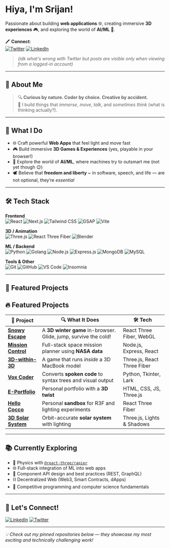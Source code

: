 #  Hiya, I'm Srijan!

Passionate about building **web applications** 🌐, creating immersive **3D experiences** 🎮, and exploring the world of **AI/ML** 🤖.

🖍️ **Connect**:  
[![Twitter](https://img.shields.io/badge/-Twitter-1DA1F2?style=flat&logo=twitter&logoColor=white)](https://x.com/srijancs)
[![LinkedIn](https://img.shields.io/badge/-LinkedIn-0077B5?style=flat&logo=linkedin&logoColor=white)](https://www.linkedin.com/in/srijan-petwal/)

> *(idk what's wrong with Twitter but posts are visible only when viewing from a logged-in account)*

---

## 🧬 About Me

> 🔍 **Curious by nature. Coder by choice. Creative by accident.**  
> 🎯 I build things that *immerse*, *move*, *talk*, and *sometimes think* (what is thinking actually?).

---

## 🧩 What I Do

- 🌐 Craft powerful **Web Apps** that feel light and move fast  
- 🎮 Build immersive **3D Games & Experiences** (yes, playable in your browser!)  
- 🤖 Explore the world of **AI/ML**, where machines try to outsmart me (not yet though 😉)  
- 🕊️ Believe that **freedom and liberty** ~ in software, speech, and life — are not optional, they’re *essential*

---

## 🛠️ Tech Stack

**Frontend**  
![React](https://img.shields.io/badge/-React-61DAFB?style=flat&logo=react&logoColor=white)
![Next.js](https://img.shields.io/badge/-Next.js-000000?style=flat&logo=nextdotjs&logoColor=white)
![Tailwind CSS](https://img.shields.io/badge/-Tailwind-06B6D4?style=flat&logo=tailwindcss&logoColor=white)
![GSAP](https://img.shields.io/badge/-GSAP-88CE02?style=flat&logo=greensock&logoColor=white)
![Vite](https://img.shields.io/badge/-Vite-646CFF?style=flat&logo=vite&logoColor=white)

**3D / Animation**  
![Three.js](https://img.shields.io/badge/-Three.js-000000?style=flat&logo=three.js&logoColor=white)
![React Three Fiber](https://img.shields.io/badge/-React%20Three%20Fiber-000?style=flat)
![Blender](https://img.shields.io/badge/-Blender-F5792A?style=flat&logo=blender&logoColor=white)

**ML / Backend**  
![Python](https://img.shields.io/badge/-Python-3776AB?style=flat&logo=python&logoColor=white)
![Golang](https://img.shields.io/badge/-Go-00ADD8?style=flat&logo=go&logoColor=white)
![Node.js](https://img.shields.io/badge/-Node.js-339933?style=flat&logo=node.js&logoColor=white)
![Express.js](https://img.shields.io/badge/-Express.js-000000?style=flat&logo=express&logoColor=white)
![MongoDB](https://img.shields.io/badge/-MongoDB-47A248?style=flat&logo=mongodb&logoColor=white)
![MySQL](https://img.shields.io/badge/-MySQL-4479A1?style=flat&logo=mysql&logoColor=white)

**Tools & Other**  
![Git](https://img.shields.io/badge/-Git-F05032?style=flat&logo=git&logoColor=white)
![GitHub](https://img.shields.io/badge/-GitHub-181717?style=flat&logo=github&logoColor=white)
![VS Code](https://img.shields.io/badge/-VS%20Code-007ACC?style=flat&logo=visual-studio-code&logoColor=white)
![Insomnia](https://img.shields.io/badge/-Insomnia-4000BF?style=flat&logo=insomnia&logoColor=white)

---

## 🚀 Featured Projects
## 🔥 Featured Projects

| 🧪 Project                                                   | 🔍 What It Does                                     | 🛠️ Tech                      |
|-------------------------------------------------------------|----------------------------------------------------|------------------------------|
| [**Snowy Escape**](https://github.com/Srijan-Petwal/snowy-escape)        | A **3D winter game** in-browser. Glide, jump, survive the cold! | React Three Fiber, WebGL     |
| [**Mission Control**](https://github.com/Srijan-Petwal/mission-control)  | Full-stack space mission planner using **NASA data** | Node.js, Express, React      |
| [**3D-within-3D**](https://github.com/Srijan-Petwal/3D-within-3D)        | A game that runs *inside* a 3D MacBook model        | Three.js, React Three Fiber  |
| [**Vox Coder**](https://github.com/Pranav-Uniyal/Vox-Coder-Voice-Enabled-Compiler) | Converts **spoken code** to syntax trees and visual output | Python, Tkinter, Lark        |
| [**E-Portfolio**](https://github.com/Srijan-Petwal/Eportfolio-assign)    | Personal portfolio with a **3D twist**              | HTML, CSS, JS, Three.js      |
| [**Hello Cocco**](https://github.com/Srijan-Petwal/hello-cocco)          | Personal **sandbox** for R3F and lighting experiments | React Three Fiber            |
| [**3D Solar System**](https://github.com/Srijan-Petwal/3D-Solar-System)  | Orbit-accurate **solar system** with lighting       | Three.js, Lights & Shadows   |


---

## 📚 Currently Exploring

- 🤿 Physics with [`@react-three/rapier`](https://github.com/pmndrs/react-three-rapier)  
- 🌐 Full-stack integration of ML into web apps  
- 🔌 Component API design and best practices (REST, GraphQL)  
- ⛓️ Decentralized Web (Web3, Smart Contracts, dApps)  
- 🧪 Competitive programming and computer science fundamentals  

---

## 💬 Let's Connect!

[![LinkedIn](https://img.shields.io/badge/-LinkedIn-0077B5?style=flat&logo=linkedin&logoColor=white)](https://www.linkedin.com/in/srijan-petwal)
[![Twitter](https://img.shields.io/badge/-Twitter-1DA1F2?style=flat&logo=twitter&logoColor=white)](https://x.com/srijancs)

---

_💡 Check out my pinned repositories below — they showcase my most exciting and technically challenging work!_
